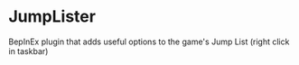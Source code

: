 # JumpLister
BepInEx plugin that adds useful options to the game's Jump List (right click in taskbar)
